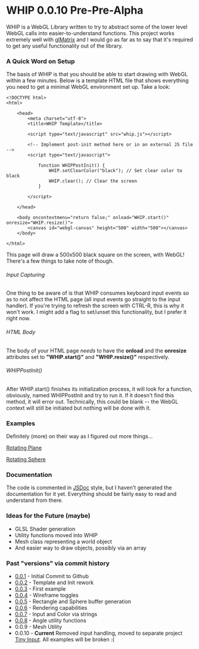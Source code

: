 # WHIP 0.0.10 Pre-Pre-Alpha

WHIP is a WebGL Library written to try to abstract some of the lower level WebGL calls into easier-to-understand functions. This project works extremely well with [glMatrix](http://glmatrix.net/) and I would go as far as to say that it's required to get any useful functionality out of the library.

### A Quick Word on Setup

The basis of WHIP is that you should be able to start drawing with WebGL within a few minutes. Below is a template HTML file that shows everything you need to get a minimal WebGL environment set up. Take a look:

```
<!DOCTYPE html>
<html>

	<head>
		<meta charset="utf-8">
		<title>WHIP Template</title>
		
		<script type="text/javascript" src="whip.js"></script>
		
		<!-- Implement post-init method here or in an external JS file -->
		<script type="text/javascript">
		
			function WHIPPostInit() {
				WHIP.setClearColor("black"); // Set clear color to black
				WHIP.clear(); // Clear the screen
			}
			
		</script>
		
	</head>
	
	<body oncontextmenu="return false;" onload="WHIP.start()" onresize="WHIP.resize()">
		<canvas id="webgl-canvas" height="500" width="500"></canvas>
	</body>
	
</html>
```
This page will draw a 500x500 black square on the screen, with WebGL! There's a few things to take note of though.

###### Input Capturing

One thing to be aware of is that WHIP consumes keyboard input events so as to not affect the HTML page (all input events go straight to the input handler). If you're trying to refresh the screen with CTRL-R, this is why it won't work. I might add a flag to set/unset this functionality, but I prefer it right now.

###### HTML Body

The body of your HTML page *needs* to have the **onload** and the **onresize** attributes set to **"WHIP.start()"** and **"WHIP.resize()"** respectively.

###### WHIPPostInit()

After WHIP.start() finishes its initialization process, it will look for a function, obviously, named WHIPPostInit and try to run it. If it doesn't find this method, it will error out. Technically, this could be blank -- the WebGL context will still be initiated but nothing will be done with it.

### Examples

Definitely (more) on their way as I figured out more things...

[Rotating Plane](https://zrezi.github.io/whip-examples/rotating%20plane/rotating_plane.html)

[Rotating Sphere](https://zrezi.github.io/whip-examples/rotating%20sphere/rotating_sphere.html)

### Documentation

The code is commented in [JSDoc](http://usejsdoc.org/) style, but I haven't generated the documentation for it yet. Everything should be fairly easy to read and understand from there.

### Ideas for the Future (maybe)

* GLSL Shader generation
* Utility functions moved into WHIP
* Mesh class representing a world object
* And easier way to draw objects, possibly via an array

### Past "versions" via commit history

* [0.0.1](https://github.com/Zrezi/whip/commit/98fcecba4dc5d1ac0398b6a5b5b65266a0fa69a0) - Initial Commit to Github
* [0.0.2](https://github.com/Zrezi/whip/commit/063ad7b7a573d4b861cdf3d1b9d07ba20bf81421) - Template and Init rework
* [0.0.3](https://github.com/Zrezi/whip/commit/75431e4777503e5b57fabda906564cd6c5c99313) - First example
* [0.0.4](https://github.com/Zrezi/whip/commit/9fe5fcab96346b00634319c87fa5a6e11e3bcab0) - Wireframe toggles
* [0.0.5](https://github.com/Zrezi/whip/commit/a60944086f7c27660608e97bc10919aee69fa8b9) - Rectangle and Sphere buffer generation
* [0.0.6](https://github.com/Zrezi/whip/commit/238182ea884b1fc1dc8bab61f853ff0497245703) - Rendering capabilities
* [0.0.7](https://github.com/Zrezi/whip/commit/634c5a13d2b4c8bb070625ed0f13c70d52100dd1) - Input and Color via strings
* [0.0.8](https://github.com/Zrezi/whip/commit/bea95bb20e2ebed9c0239f378dc2d3bb60583886) - Angle utility functions
* 0.0.9 - Mesh Utility
* 0.0.10 - **Current** Removed input handling, moved to separate project [Tiny Input](https://github.com/Zrezi/TinyInput). All examples will be broken :(